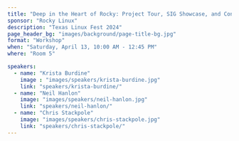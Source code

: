 ```yaml
---
title: "Deep in the Heart of Rocky: Project Tour, SIG Showcase, and Contributor Orientation for Rocky Linux"
sponsor: "Rocky Linux"
description: "Texas Linux Fest 2024"
page_header_bg: "images/background/page-title-bg.jpg"
format: "Workshop"
when: "Saturday, April 13, 10:00 AM - 12:45 PM"
where: "Room 5"

speakers:
  - name: "Krista Burdine"
    image : "images/speakers/krista-burdine.jpg"
    link: "speakers/krista-burdine/"
  - name: "Neil Hanlon"
    image: "images/speakers/neil-hanlon.jpg"
    link: "speakers/neil-hanlon/"
  - name: "Chris Stackpole"
    image: "images/speakers/chris-stackpole.jpg"
    link: "speakers/chris-stackpole/"
---
```

